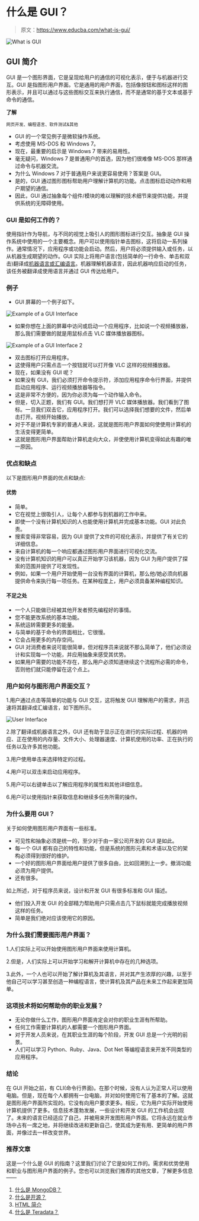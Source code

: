 # 什么是 GUI？

> 原文：<https://www.educba.com/what-is-gui/>

![What is GUI](img/a7523fe5df69354e1d4bc598d597c3f4.png)



## GUI 简介

GUI 是一个图形界面，它是呈现给用户的通信的可视化表示，便于与机器进行交互。GUI 是指图形用户界面。它是通用的用户界面，包括像按钮和图标这样的图形表示，并且可以通过与这些图标交互来执行通信，而不是通常的基于文本或基于命令的通信。

**了解**

<small>网页开发、编程语言、软件测试&其他</small>

*   GUI 的一个常见例子是微软操作系统。
*   考虑使用 MS-DOS 和 Windows 7。
*   现在，最重要的启示是 Windows 7 带来的易用性。
*   毫无疑问，Windows 7 是普通用户的首选，因为他们很难像 MS-DOS 那样通过命令与机器交流。
*   为什么 Windows 7 对于普通用户来说更容易使用？答案是 GUI。
*   是的，GUI 通过图形图标帮助用户理解计算机的功能。点击图标启动动作和用户期望的通信。
*   因此，GUI 通过抽象每个组件/模块的难以理解的技术细节来提供功能，并提供系统的无障碍使用。

### GUI 是如何工作的？

使用指针作为导航，与不同的视觉上吸引人的图形图标进行交互。抽象是 GUI 操作系统中使用的一个主要概念。用户可以使用指针单击图标，这将启动一系列操作。通常情况下，应用程序或功能会启动。然后，用户将必须提供输入或任务，以从机器生成期望的动作。GUI 实际上将用户语言(包括简单的一行命令、单击和双击)翻译成[机器语言或汇编语言](https://www.educba.com/assembly-language-vs-machine-language/)。机器理解机器语言，因此机器响应启动的任务，该任务被翻译成使用语言并通过 GUI 传达给用户。

### 例子

*   GUI 屏幕的一个例子如下。

![Example of a GUI Interface](img/69a328df6fa855f87acb389859a70134.png)



*   如果你想在上面的屏幕中访问或启动一个应用程序，比如说一个视频播放器，那么我们需要做的就是用鼠标点击 VLC 媒体播放器图标。

![Example of a GUI Interface 2](img/c581e6c86041388a5219c6971b1c8374.png)



*   双击图标打开应用程序。
*   这使得用户只需点击一个按钮就可以打开像 VLC 这样的视频播放器。
*   现在，如果没有 GUI 呢？
*   如果没有 GUI，我们必须打开命令提示符，添加应用程序命令行界面，并提供启动应用程序、运行视频播放器等指令。
*   这是非常不方便的，因为你必须为每一个动作输入命令。
*   但是，切入正题，我们有 GUI。我们想打开 VLC 媒体播放器。我们看到了图标。一旦我们双击它，应用程序打开。我们可以选择我们想要的文件，然后单击打开。视频开始播放。
*   对于不是计算机专家的普通人来说，这就是图形用户界面如何使使用计算机的生活变得更简单。
*   这就是图形用户界面帮助计算机走向大众，并使使用计算机变得如此有趣的唯一原因。

### 优点和缺点

以下是图形用户界面的优点和缺点:

#### 优势

*   简单。
*   它在视觉上很吸引人，让每个人都参与到机器的工作中来。
*   即使一个没有计算机知识的人也能使用计算机并完成基本功能。GUI 对此负责。
*   搜索变得非常容易，因为 GUI 提供了文件的可视化表示，并提供了有关它的详细信息。
*   来自计算机的每一个响应都通过图形用户界面进行可视化交流。
*   没有计算机知识的用户可以真正开始学习该机器，因为 GUI 为用户提供了探索的范围并提供了可发现性。
*   例如，如果一个用户开始使用一台没有界面的计算机，那么他/她必须向机器提供命令来执行每一项任务。在某种程度上，用户必须具备某种编程知识。

#### 不足之处

*   一个人只能做已经被其他开发者预先编程好的事情。
*   您不能更改系统的基本功能。
*   系统运转需要更多的能量。
*   与简单的基于命令的界面相比，它很慢。
*   它会占用更多的内存空间。
*   GUI 对消费者来说可能很简单，但对程序员来说就不那么简单了，他们必须设计和实现每一个功能，并应用抽象来感受其优势。
*   如果用户需要的功能不存在，那么用户必须知道继续这个流程所必需的命令，否则他们就只能停留在这个点上。

### 用户如何与图形用户界面交互？

1.用户通过点击等简单的功能与 GUI 交互，这将触发 GUI 理解用户的需求，并迅速将其翻译成汇编语言，如下图所示。

![User Interface](img/3518c0596bbfa00f9295a09d6e1a2b10.png)



2.除了翻译成机器语言之外，GUI 还有助于显示正在进行的实际过程、机器的响应、正在使用的内存量、文件大小、处理器速度、计算机使用的功率、正在执行的任务以及许多其他功能。

3.用户使用单击来选择特定的过程。

4.用户可以双击来启动应用程序。

5.用户可以右键单击以了解应用程序的属性和其他详细信息。

6.用户可以使用指针来获取信息和继续多任务所需的操作。

### 为什么要用 GUI？

关于如何使用图形用户界面有一些标准。

*   可见性和抽象必须是统一的，至少对于由一家公司开发的 GUI 是如此。
*   每一个 GUI 都有自己的特性和功能，但是系统的图形元素和术语以及它的架构必须得到很好的维护。
*   一个好的图形用户界面给用户提供了很多自由，比如回溯到上一步。撤消功能必须为用户提供。
*   还有很多。

如上所述，对于程序员来说，设计和开发 GUI 有很多标准和 GUI 描述。

*   他们投入开发 GUI 的全部精力帮助用户只需点击几下鼠标就能完成播放视频这样的任务。
*   简单是我们绝对应该使用它的原因。

### 为什么我们需要图形用户界面？

1.人们实际上可以开始使用图形用户界面来使用计算机。

2.但是，人们实际上可以开始学习和解开计算机中存在的几种选项。

3.此外，一个人也可以开始了解计算机及其语言，并对其产生浓厚的兴趣，以至于他自己可以学习甚至创造一种编程语言，使计算机及其产品在未来工作起来更加简单。

### 这项技术将如何帮助你的职业发展？

*   无论你做什么工作，图形用户界面肯定会对你的职业生涯有所帮助。
*   任何工作需要计算机的人都需要一个图形用户界面。
*   对于开发人员来说，在其职业生涯的每个阶段，开发 GUI 总是一个光明的前景。
*   人们可以学习 Python、Ruby、Java、Dot Net 等编程语言来开发不同类型的应用程序。

### 结论

在 GUI 开始之前，有 CLI(命令行界面)。在那个时候，没有人认为正常人可以使用电脑。但是，现在每个人都拥有一台电脑，并对如何使用它有了基本的了解。这就是图形用户界面所实现的。它没有向用户要求更多。相反，它为用户实际开始使用计算机提供了更多。信息技术蓬勃发展，一些设计和开发 GUI 的工作机会出现了。未来的语言已经适应了自己，并被用来开发图形用户界面。它将永远在就业市场中占有一席之地，并将继续改进和更新自己，使其成为更有用、更简单的用户界面，并像过去一样改变世界。

### 推荐文章

这是一个什么是 GUI 的指南？这里我们讨论了它是如何工作的。需求和优势使用和职业与图形用户界面的例子。您也可以浏览我们推荐的其他文章，了解更多信息——

1.  [什么是 MongoDB？](https://www.educba.com/what-is-mongodb/)
2.  [什么是开源？](https://www.educba.com/what-is-open-source/)
3.  [HTML 简介](https://www.educba.com/introduction-to-html/)
4.  [什么是 Teradata？](https://www.educba.com/what-is-teradata/)





